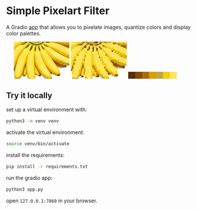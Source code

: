 # Simple Pixelart Filter
A Gradio [app](https://kuko6-pixel-filter.hf.space/) that allows you to pixelate images, quantize colors and display color palettes.

<p align="center">
    <img src="example_images/bananas.jpg" alt="Bananas" width="30%">
    <img src="example_images/bananas_out.jpeg" alt="Bananas pixelated" width="30%">
    <img src="example_images/bananas_palette.jpeg" alt="Bananas palette" width="30%">
</p>

<!-- ## Features
- Pixelate images with customizable pixel size
- Apply blur effect to pixelated images
- Quantize  using k-means clustering
- Interactive web interface using Gradio -->

## Try it locally
set up a virtual environment with:
```sh
python3 -m venv venv
```

activate the virtual environment:
```sh
source venv/bin/activate
```

install the requirements:
```sh
pip install -r requirements.txt
```

run the gradio app:
```sh
python3 app.py
```

open `127.0.0.1:7860` in your browser.